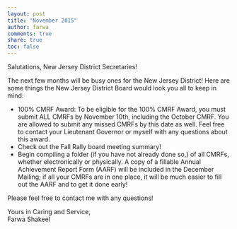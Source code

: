 ```yaml
---
layout: post
title: "November 2015"
author: farwa
comments: true
share: true
toc: false
---
```


Salutations, New Jersey District Secretaries!

The next few months will be busy ones for the New Jersey District! Here are some things the New Jersey District Board would look you all to keep in mind: 

- 100% CMRF Award: To be eligible for the 100% CMRF Award, you must submit ALL CMRFs by November 10th, including the October CMRF. You are allowed to submit any missed CMRFs by this date as well. Feel free to contact your Lieutenant Governor or myself with any questions about this award. 
- Check out the Fall Rally board meeting summary! 
- Begin compiling a folder (if you have not already done so,) of all CMRFs, whether electronically or physically. A copy of a fillable Annual Achievement Report Form (AARF) will be included in the December Mailing; if all your CMRFs are in one place, it will be much easier to fill out the AARF and to get it done early! 

Please feel free to contact me with any questions!

Yours in Caring and Service,<br>
Farwa Shakeel 